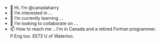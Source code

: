 - 👋 Hi, I’m @canadaharry
- 👀 I’m interested in ...
- 🌱 I’m currently learning ...
- 💞️ I’m looking to collaborate on ...
- 📫 How to reach me ...I'm in Canada and a retired Fortran programmer. P.Eng too. EE73 U of Waterloo.

<!---
canadaharry/canadaharry is a ✨ special ✨ repository because its `README.md` (this file) appears on your GitHub profile.
You can click the Preview link to take a look at your changes.
--->
